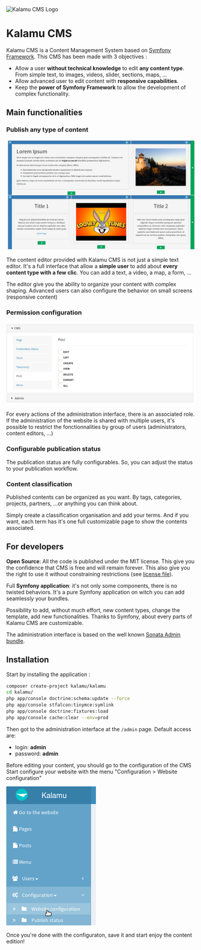 ![Kalamu CMS Logo](https://github.com/kalamu/cms-admin-bundle/raw/master/Resources/public/image/logo_120X120.png)
# Kalamu CMS

Kalamu CMS is a Content Management System based on
[Symfony Framework](https://symfony.com/).
This CMS has been made with 3 objectives :

 * Allow a user **without technical knowledge** to edit **any content type**.
From simple text, to images, videos, slider, sections, maps, ...
 * Allow advanced user to edit content with **responsive capabilities**.
 * Keep the **power of Symfony Framework** to allow the development of complex
functionality.


## Main functionalities

### Publish any type of content

![Content editor](app/Resources/doc/img/content_editor.png)

The content editor provided with Kalamu CMS is not just a simple text editor.
It's a full interface that allow a **simple user** to add about **every content
type with a few clic**. You can add a text, a video, a map, a form, ...

The editor give you the ability to organize your content with complex shaping.
Advanced users can also configure the behavior on small screens (responsive content)


### Permission configuration

![Role configuration](app/Resources/doc/img/role_configuration.png)

For every actions of the administration interface, there is an associated role.
If the administration of the website is shared with multiple users, it's possible
to restrict the fonctionnalities by group of users (administrators, content
editors, ...)


### Configurable publication status

The publication status are fully configurables. So, you can adjust the status to
your publication workflow.


### Content classification

Published contents can be organized as you want. By tags, categories, projects,
partners, ...or anything you can think about.

Simply create a classification organisation and add your terms. And if you want,
each term has it's one full customizable page to show the contents associated.


## For developers

**Open Source**: All the code is published under the MIT license. This give you
the confidence that CMS is free and will remain forever. This also give you the
right to use it without constraining restrictions (see [license file](LICENSE)).

Full **Symfony application**: it's not only some components, there is no
twisted behaviors. It's a pure Symfony application on witch you can add
seamlessly your bundles.

Possibility to add, without much effort, new content types, change the template,
add new functionalities. Thanks to Symfony, about every parts of Kalamu CMS are
customizable.

The administration interface is based on the well known
[Sonata Admin bundle](https://sonata-project.org/).


## Installation

Start by installing the application :

```sh
composer create-project kalamu/kalamu
cd kalamu/
php app/console doctrine:schema:update --force
php app/console stfalcon:tinymce:symlink
php app/console doctrine:fixtures:load
php app/console cache:clear --env=prod
```

Then got to the administration interface at the `/admin` page.
Default access are:

 * login: **admin**
 * password: **admin**

Before editing your content, you should go to the configuration of the CMS
Start configure your website with the menu "Configuration > Website configuration"

![Website configuration menu](app/Resources/doc/img/website_configuration.png)

Once you're done with the configuraton, save it and start enjoy the content
edition!